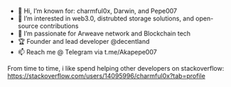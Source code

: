 - 👋 Hi, I’m known for: charmful0x, Darwin, and Pepe007 
- 👀 I’m interested in web3.0, distrubted storage solutions, and open-source contributions
- 🌱 I’m passionate for Arweave network and Blockchain tech
- 🏆 Founder and lead developer @decentland
- 📫 Reach me @ Telegram via t.me/Akapepe007

From time to time, i like spend helping other developers on stackoverflow: https://stackoverflow.com/users/14095996/charmful0x?tab=profile
